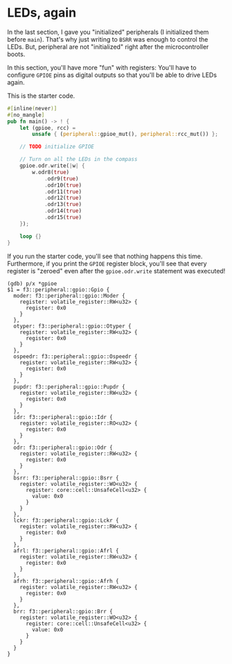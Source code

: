 # LEDs, again

In the last section, I gave you "initialized" peripherals (I initialized them
before `main`). That's why just writing to `BSRR` was enough to control the
LEDs. But, peripheral are not "initialized" right after the microcontroller
boots.

In this section, you'll have more "fun" with registers: You'll have to configure
`GPIOE` pins as digital outputs so that you'll be able to drive LEDs again.

This is the starter code.

``` rust
#[inline(never)]
#[no_mangle]
pub fn main() -> ! {
    let (gpioe, rcc) =
        unsafe { (peripheral::gpioe_mut(), peripheral::rcc_mut()) };

    // TODO initialize GPIOE

    // Turn on all the LEDs in the compass
    gpioe.odr.write(|w| {
        w.odr8(true)
            .odr9(true)
            .odr10(true)
            .odr11(true)
            .odr12(true)
            .odr13(true)
            .odr14(true)
            .odr15(true)
    });

    loop {}
}
```

If you run the starter code, you'll see that nothing happens this time.
Furthermore, if you print the `GPIOE` register block, you'll see that every
register is "zeroed" even after the `gpioe.odr.write` statement was executed!

```
(gdb) p/x *gpioe
$1 = f3::peripheral::gpio::Gpio {
  moder: f3::peripheral::gpio::Moder {
    register: volatile_register::RW<u32> {
      register: 0x0
    }
  },
  otyper: f3::peripheral::gpio::Otyper {
    register: volatile_register::RW<u32> {
      register: 0x0
    }
  },
  ospeedr: f3::peripheral::gpio::Ospeedr {
    register: volatile_register::RW<u32> {
      register: 0x0
    }
  },
  pupdr: f3::peripheral::gpio::Pupdr {
    register: volatile_register::RW<u32> {
      register: 0x0
    }
  },
  idr: f3::peripheral::gpio::Idr {
    register: volatile_register::RO<u32> {
      register: 0x0
    }
  },
  odr: f3::peripheral::gpio::Odr {
    register: volatile_register::RW<u32> {
      register: 0x0
    }
  },
  bsrr: f3::peripheral::gpio::Bsrr {
    register: volatile_register::WO<u32> {
      register: core::cell::UnsafeCell<u32> {
        value: 0x0
      }
    }
  },
  lckr: f3::peripheral::gpio::Lckr {
    register: volatile_register::RW<u32> {
      register: 0x0
    }
  },
  afrl: f3::peripheral::gpio::Afrl {
    register: volatile_register::RW<u32> {
      register: 0x0
    }
  },
  afrh: f3::peripheral::gpio::Afrh {
    register: volatile_register::RW<u32> {
      register: 0x0
    }
  },
  brr: f3::peripheral::gpio::Brr {
    register: volatile_register::WO<u32> {
      register: core::cell::UnsafeCell<u32> {
        value: 0x0
      }
    }
  }
}
```
